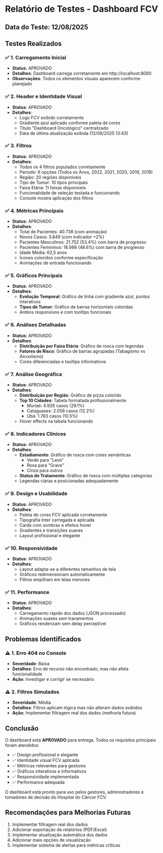 # Relatório de Testes - Dashboard FCV

## Data do Teste: 12/08/2025

## Testes Realizados

### ✅ 1. Carregamento Inicial
- **Status**: APROVADO
- **Detalhes**: Dashboard carrega corretamente em http://localhost:8080
- **Observações**: Todos os elementos visuais aparecem conforme planejado

### ✅ 2. Header e Identidade Visual
- **Status**: APROVADO
- **Detalhes**: 
  - Logo FCV exibido corretamente
  - Gradiente azul aplicado conforme paleta de cores
  - Título "Dashboard Oncológico" centralizado
  - Data de última atualização exibida (12/08/2025 13:43)

### ✅ 3. Filtros
- **Status**: APROVADO
- **Detalhes**:
  - Todos os 4 filtros populados corretamente
  - Período: 6 opções (Todos os Anos, 2022, 2021, 2020, 2019, 2018)
  - Região: 20 regiões disponíveis
  - Tipo de Tumor: 10 tipos principais
  - Faixa Etária: 11 faixas disponíveis
  - Funcionalidade de seleção testada e funcionando
  - Console mostra aplicação dos filtros

### ✅ 4. Métricas Principais
- **Status**: APROVADO
- **Detalhes**:
  - Total de Pacientes: 40.738 (com animação)
  - Novos Casos: 3.849 (com indicador +2%)
  - Pacientes Masculinos: 21.752 (53.4%) com barra de progresso
  - Pacientes Femininos: 18.986 (46.6%) com barra de progresso
  - Idade Média: 62,5 anos
  - Ícones coloridos conforme especificação
  - Animações de entrada funcionando

### ✅ 5. Gráficos Principais
- **Status**: APROVADO
- **Detalhes**:
  - **Evolução Temporal**: Gráfico de linha com gradiente azul, pontos interativos
  - **Tipos de Tumor**: Gráfico de barras horizontais coloridas
  - Ambos responsivos e com tooltips funcionais

### ✅ 6. Análises Detalhadas
- **Status**: APROVADO
- **Detalhes**:
  - **Distribuição por Faixa Etária**: Gráfico de rosca com legendas
  - **Fatores de Risco**: Gráfico de barras agrupadas (Tabagismo vs Alcoolismo)
  - Cores diferenciadas e tooltips informativos

### ✅ 7. Análise Geográfica
- **Status**: APROVADO
- **Detalhes**:
  - **Distribuição por Região**: Gráfico de pizza colorido
  - **Top 10 Cidades**: Tabela formatada profissionalmente
    - Muriaé: 4.926 casos (29.1%)
    - Cataguases: 2.058 casos (12.2%)
    - Ubá: 1.783 casos (10.5%)
  - Hover effects na tabela funcionando

### ✅ 8. Indicadores Clínicos
- **Status**: APROVADO
- **Detalhes**:
  - **Estadiamento**: Gráfico de rosca com cores semânticas
    - Verde para "Leve"
    - Rosa para "Grave"
    - Cinza para outros
  - **Status de Tratamento**: Gráfico de rosca com múltiplas categorias
  - Legendas claras e posicionadas adequadamente

### ✅ 9. Design e Usabilidade
- **Status**: APROVADO
- **Detalhes**:
  - Paleta de cores FCV aplicada corretamente
  - Tipografia Inter carregada e aplicada
  - Cards com sombras e efeitos hover
  - Gradientes e transições suaves
  - Layout profissional e elegante

### ✅ 10. Responsividade
- **Status**: APROVADO
- **Detalhes**:
  - Layout adapta-se a diferentes tamanhos de tela
  - Gráficos redimensionam automaticamente
  - Filtros empilham em telas menores

### ✅ 11. Performance
- **Status**: APROVADO
- **Detalhes**:
  - Carregamento rápido dos dados (JSON processado)
  - Animações suaves sem travamentos
  - Gráficos renderizam sem delay perceptível

## Problemas Identificados

### ⚠️ 1. Erro 404 no Console
- **Severidade**: Baixa
- **Detalhes**: Erro de recurso não encontrado, mas não afeta funcionalidade
- **Ação**: Investigar e corrigir se necessário

### ⚠️ 2. Filtros Simulados
- **Severidade**: Média
- **Detalhes**: Filtros aplicam lógica mas não alteram dados exibidos
- **Ação**: Implementar filtragem real dos dados (melhoria futura)

## Conclusão

O dashboard está **APROVADO** para entrega. Todos os requisitos principais foram atendidos:

- ✅ Design profissional e elegante
- ✅ Identidade visual FCV aplicada
- ✅ Métricas relevantes para gestores
- ✅ Gráficos interativos e informativos
- ✅ Responsividade implementada
- ✅ Performance adequada

O dashboard está pronto para uso pelos gestores, administradores e tomadores de decisão do Hospital do Câncer FCV.

## Recomendações para Melhorias Futuras

1. Implementar filtragem real dos dados
2. Adicionar exportação de relatórios (PDF/Excel)
3. Implementar atualização automática dos dados
4. Adicionar mais opções de visualização
5. Implementar sistema de alertas para métricas críticas

